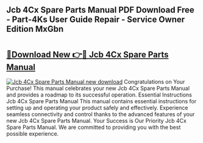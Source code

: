 ## Jcb 4Cx Spare Parts Manual PDF Download Free - Part-4Ks User Guide Repair - Service Owner Edition MxGbn

# <h2><a href="http://bc63531.oget.top/?id=Jcb+4Cx+Spare+Parts+Manual">🔗Download New 👉🔴 Jcb 4Cx Spare Parts Manual</a></h2>

[![Jcb 4Cx Spare Parts Manual new download](https://i.imgur.com/5g1atiW.png)](http://bc63531.oget.top/?id=Jcb+4Cx+Spare+Parts+Manual)
Congratulations on Your Purchase! This manual celebrates your new Jcb 4Cx Spare Parts Manual and provides a roadmap to its successful operation. Essential Instructions Jcb 4Cx Spare Parts Manual This manual contains essential instructions for setting up and operating your product safely and effectively. Experience seamless connectivity and control thanks to the advanced features of your new Jcb 4Cx Spare Parts Manual. Your Success is Our Priority Jcb 4Cx Spare Parts Manual. We are committed to providing you with the best possible experience.

